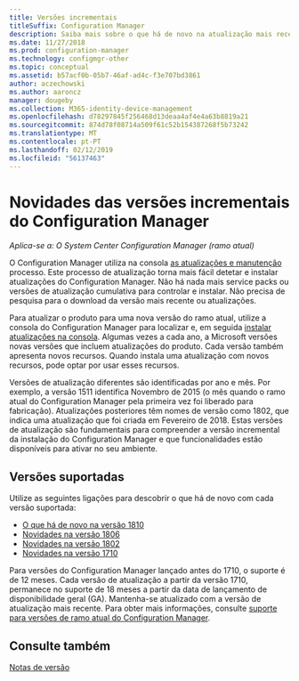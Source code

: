 ```yaml
---
title: Versões incrementais
titleSuffix: Configuration Manager
description: Saiba mais sobre o que há de novo na atualização mais recente para o Configuration Manager.
ms.date: 11/27/2018
ms.prod: configuration-manager
ms.technology: configmgr-other
ms.topic: conceptual
ms.assetid: b57acf0b-05b7-46af-ad4c-f3e707bd3861
author: aczechowski
ms.author: aaroncz
manager: dougeby
ms.collection: M365-identity-device-management
ms.openlocfilehash: d78297845f256468d13deaa4af4e4a63b8819a21
ms.sourcegitcommit: 874d78f08714a509f61c52b154387268f5b73242
ms.translationtype: MT
ms.contentlocale: pt-PT
ms.lasthandoff: 02/12/2019
ms.locfileid: "56137463"
---
```

# <a name="whats-new-in-configuration-manager-incremental-versions"></a>Novidades das versões incrementais do Configuration Manager

*Aplica-se a: O System Center Configuration Manager (ramo atual)*

 O Configuration Manager utiliza na consola [as atualizações e manutenção](/sccm/core/servers/manage/updates) processo. Este processo de atualização torna mais fácil detetar e instalar atualizações do Configuration Manager. Não há nada mais service packs ou versões de atualização cumulativa para controlar e instalar. Não precisa de pesquisa para o download da versão mais recente ou atualizações.

 Para atualizar o produto para uma nova versão do ramo atual, utilize a consola do Configuration Manager para localizar e, em seguida [instalar atualizações na consola](/sccm/core/servers/manage/install-in-console-updates). Algumas vezes a cada ano, a Microsoft versões novas versões que incluem atualizações do produto. Cada versão também apresenta novos recursos. Quando instala uma atualização com novos recursos, pode optar por usar esses recursos. 

 Versões de atualização diferentes são identificadas por ano e mês. Por exemplo, a versão 1511 identifica Novembro de 2015 (o mês quando o ramo atual do Configuration Manager pela primeira vez foi liberado para fabricação). Atualizações posteriores têm nomes de versão como 1802, que indica uma atualização que foi criada em Fevereiro de 2018. Estas versões de atualização são fundamentais para compreender a versão incremental da instalação do Configuration Manager e que funcionalidades estão disponíveis para ativar no seu ambiente.



## <a name="supported-versions"></a>Versões suportadas
 Utilize as seguintes ligações para descobrir o que há de novo com cada versão suportada:
  - [O que há de novo na versão 1810](/sccm/core/plan-design/changes/whats-new-in-version-1810)
  - [Novidades na versão 1806](/sccm/core/plan-design/changes/whats-new-in-version-1806)  
  - [Novidades na versão 1802](/sccm/core/plan-design/changes/whats-new-in-version-1802)
  - [Novidades na versão 1710](/sccm/core/plan-design/changes/whats-new-in-version-1710)


Para versões do Configuration Manager lançado antes do 1710, o suporte é de 12 meses. Cada versão de atualização a partir da versão 1710, permanece no suporte de 18 meses a partir da data de lançamento de disponibilidade geral (GA).  Mantenha-se atualizado com a versão de atualização mais recente. Para obter mais informações, consulte [suporte para versões de ramo atual do Configuration Manager](/sccm/core/servers/manage/current-branch-versions-supported).  


## <a name="see-also"></a>Consulte também
[Notas de versão](/sccm/core/servers/deploy/install/release-notes)
